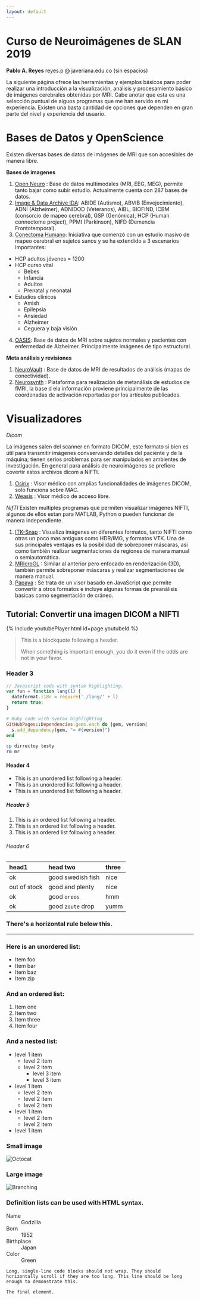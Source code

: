 ```yaml
---
layout: default
---
```


# Curso de Neuroimágenes de SLAN 2019
**Pablo A. Reyes** reyes.p @ javeriana.edu.co (sin espacios)


La siguiente página ofrece las herramientas y ejemplos básicos para poder realizar una introducción a la visualización, análisis y procesamiento básico de imágenes cerebrales obtenidas por MRI. Cabe anotar que esta es una selección puntual de alguos programas que me han servido en mi experiencia. Existen una basta cantidad de opciones que dependen en gran parte del nivel y experiencia del usuario.


# Bases de Datos y OpenScience

Existen diversas bases de datos de imágenes de MRI que son accesibles de manera libre.

**Bases de imagenes**
1. <a href="https://openneuro.org">Open Neuro</a> : Base de datos multimodales (MRI, EEG, MEG), permite tanto bajar como subir estudio. Actualmente cuenta con 287 bases de datos.
2. <a href="https://ida.loni.usc.edu/login.jsp">Image & Data Archive IDA</a>: ABIDE (Autismo), ABVIB (Envejecimiento), ADNI (Alzheimer), ADNIDOD (Veteranos), AIBL, BIOFIND, ICBM (consorcio de mapeo cerebral), GSP (Genómica), HCP (Human connectome project), PPMI (Parkinson), NIFD (Demencia Frontotemporal).
3. <a href="https://www.humanconnectome.org">Conectoma Humano</a>: Iniciativa que comenzó con un estudio masivo de mapeo cerebral en sujetos sanos y se ha extendido a 3 escenarios importantes:
- HCP adultos jóvenes = 1200
- HCP curso vital
  - Bebes
  - Infancia
  - Adultos
  - Prenatal y neonatal
- Estudios clínicos
  - Amish
  - Epilepsia
  - Ansiedad
  - Alzheimer
  - Ceguera y baja visión
4. <a href="http://www.oasis-brains.org">OASIS</a>: Base de datos de MRI sobre sujetos normales y pacientes con enfermedad de Alzheimer. Principalmente imágenes de tipo estructural.


**Meta análisis y revisiones**
1. <a href="https://neurovault.org">NeuroVault</a> : Base de datos de MRI de resultados de análisis (mapas de conectividad).
2. <a href="https://neurosynth.org">Neurosynth</a> : Plataforma para realización de metanálisis de estudios de fMRI, la base d ela información proviene principalmente de las coordenadas de activación reportadas por los artículos publicados.


# Visualizadores
_Dicom_

La imágenes salen del scanner en formato DICOM, este formato si bien es útil para transmitir imágenes convservando detalles del paciente y de la máquina; tienen serios problemas para ser manipulados en ambientes de investigación. En general para análisis de neuroimágenes se prefiere covertir estos archivos dicom a NIFTI.

1. <a href="https://www.osirix-viewer.com">Osirix</a> : Visor médico con amplias funcionalidades de imágenes DICOM, solo funciona sobre MAC.
2. <a href="https://nroduit.github.io/en/">Weasis</a> : Visor médico de acceso libre.

_NifTI_
Existen multiples programas que permiten visualizar imágenes NIFTI, algunos de ellos estan para MATLAB, Python o pueden funcionar de manera independiente.

1. <a href="http://www.itksnap.org/pmwiki/pmwiki.php">ITK-Snap</a> : Visualiza imágenes en diferentes formatos, tanto NIFTI como otras un poco mas antiguas como HDR/IMG, y formatos VTK. Una de sus principales ventajas es la posibilidad de sobreponer máscaras, asi como también realizar segmentaciones de regiones de manera manual o semiautomática.
2. <a href="https://www.mccauslandcenter.sc.edu/mricrogl/">MRIcroGL</a> : Similar al anterior pero enfocado en renderización (3D), también permite sobreponer máscaras y realizar segmentaciones de manera manual.
3. <a href="http://ric.uthscsa.edu/mango/papaya.html">Papaya</a> : Se trata de un visor basado en JavaScript que permite convertir a otros formatos e incluye algunas formas de preanálisis básicas como segmentación de cráneo.

## Tutorial: Convertir una imagen DICOM a NIFTI


{% include youtubePlayer.html id=page.youtubeId %}




> This is a blockquote following a header.
>
> When something is important enough, you do it even if the odds are not in your favor.

### Header 3

```js
// Javascript code with syntax highlighting.
var fun = function lang(l) {
  dateformat.i18n = require('./lang/' + l)
  return true;
}
```

```ruby
# Ruby code with syntax highlighting
GitHubPages::Dependencies.gems.each do |gem, version|
  s.add_dependency(gem, "= #{version}")
end
```

```sh
cp dirrectoy testy
rm mr

```

#### Header 4

*   This is an unordered list following a header.
*   This is an unordered list following a header.
*   This is an unordered list following a header.

##### Header 5

1.  This is an ordered list following a header.
2.  This is an ordered list following a header.
3.  This is an ordered list following a header.

###### Header 6

| head1        | head two          | three |
|:-------------|:------------------|:------|
| ok           | good swedish fish | nice  |
| out of stock | good and plenty   | nice  |
| ok           | good `oreos`      | hmm   |
| ok           | good `zoute` drop | yumm  |

### There's a horizontal rule below this.

* * *

### Here is an unordered list:

*   Item foo
*   Item bar
*   Item baz
*   Item zip

### And an ordered list:

1.  Item one
1.  Item two
1.  Item three
1.  Item four

### And a nested list:

- level 1 item
  - level 2 item
  - level 2 item
    - level 3 item
    - level 3 item
- level 1 item
  - level 2 item
  - level 2 item
  - level 2 item
- level 1 item
  - level 2 item
  - level 2 item
- level 1 item

### Small image

![Octocat](https://github.githubassets.com/images/icons/emoji/octocat.png)

### Large image

![Branching](https://guides.github.com/activities/hello-world/branching.png)


### Definition lists can be used with HTML syntax.

<dl>
<dt>Name</dt>
<dd>Godzilla</dd>
<dt>Born</dt>
<dd>1952</dd>
<dt>Birthplace</dt>
<dd>Japan</dd>
<dt>Color</dt>
<dd>Green</dd>
</dl>

```
Long, single-line code blocks should not wrap. They should horizontally scroll if they are too long. This line should be long enough to demonstrate this.
```

```
The final element.
```
